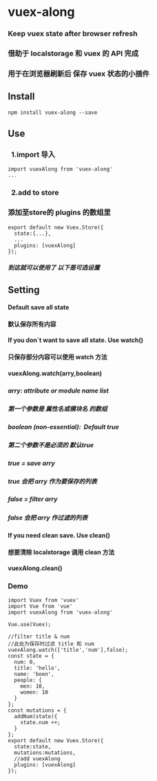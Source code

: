 # vuex-along

### Keep vuex state after browser refresh
### 借助于 localstorage 和 vuex 的 API 完成
### 用于在浏览器刷新后 保存 vuex 状态的小插件



## Install

```
npm install vuex-along --save
```



## Use

###   1.import 导入

```
import vuexAlong from 'vuex-along'
...
```

###   2.add to store 
### 添加至store的 plugins 的数组里

```
export default new Vuex.Store({
  state:{...},
  ...
  plugins: [vuexAlong]
});
```

##### 到这就可以使用了 以下是可选设置


## Setting

#### Default save  all state 
#### 默认保存所有内容

#### If you don`t want to save all state. Use watch()
#### 只保存部分内容可以使用 watch 方法

#### 	vuexAlong.watch(arry,boolean)
#####
#####		arry: attribute or module name list
##### 第一个参数是 属性名或模块名 的数组
#####
#####		boolean (non-essential):  Default true
##### 第二个参数不是必须的 默认true
#####
#####		true = save arry
##### true 会把 arry 作为要保存的列表
#####
#####		false = filter arry
##### false 会把 arry 作过滤的列表
#####
#####
#### If you need clean save. Use clean()
#### 想要清除 localstorage 调用 clean 方法

#### 	vuexAlong.clean()



### Demo

```
import Vuex from 'vuex'
import Vue from 'vue'
import vuexAlong from 'vuex-along'

Vue.use(Vuex);

//filter title & num
//此处为保存时过滤 title 和 num
vuexAlong.watch(['title','num'],false);
const state = {
  num: 0,
  title: 'hello',
  name: 'boen',
  people: {
    men: 10,
    women: 10
  }
};
const mutations = {
  addNum(state){
    state.num ++;
  }
};
export default new Vuex.Store({
  state:state,
  mutations:mutations,
  //add vuexAlong
  plugins: [vuexAlong]
});

```

